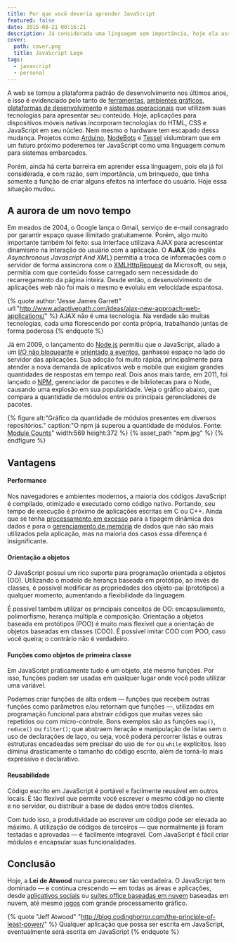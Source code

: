 ```yaml
---
title: Por que você deveria aprender JavaScript
featured: false
date: 2015-08-21 00:16:21
description: Já considerada uma linguagem sem importância, hoje ela assume um papel líder no mercado.
cover:
  path: cover.png
  title: JavaScript Logo
tags:
  - javascript
  - personal
---
```

A web se tornou a plataforma padrão de desenvolvimento nos últimos anos, e isso é evidenciado pelo tanto de [ferramentas](https://www.npmjs.com/), [ambientes gráficos](http://www.i-programmer.info/news/167-javascript/5418-javascript-to-be-the-default-langauge-for-gnome.html), [plataformas de desenvolvimento](http://electron.atom.io/) e [sistemas operacionais](http://www.chromium.org/chromium-os) que utilizam suas tecnologias para apresentar seu conteúdo. Hoje, aplicações para dispositivos móveis nativas incorporam tecnologias do HTML, CSS e JavaScript em seu núcleo. Nem mesmo o hardware tem escapado dessa mudança. Projetos como [Arduino](https://lostechies.com/derickbailey/2013/07/30/let-me-teach-you-arduino-with-javascript/), [NodeBots](http://nodebots.io/) e [Tessel](https://tessel.io/) vislumbram que em um futuro próximo poderemos ter JavaScript como uma linguagem comum para sistemas embarcados.

Porém, ainda há certa barreira em aprender essa linguagem, pois ela já foi considerada, e com razão, sem importância, um brinquedo, que tinha somente a função de criar alguns efeitos na interface do usuário. Hoje essa situação mudou.

## A aurora de um novo tempo

Em meados de 2004, o Google lança o Gmail, serviço de e-mail consagrado por garantir espaço quase ilimitado gratuitamente. Porém, algo muito importante também foi feito: sua interface utilizava AJAX para acrescentar dinamismo na interação do usuário com a aplicação. O **AJAX** (do inglês _Asynchronous Javascript And XML_) permitia a troca de informações com o servidor de forma assíncrona com o [XMLHttpRequest](https://developer.mozilla.org/pt-BR/docs/Web/API/XMLHttpRequest) da Microsoft, ou seja, permitia com que conteúdo fosse carregado sem necessidade do recarregamento da página inteira. Desde então, o desenvolvimento de aplicações web não foi mais o mesmo e evoluiu em velocidade espantosa.

{% quote author:"Jesse James Garrett" url:"http://www.adaptivepath.com/ideas/ajax-new-approach-web-applications/" %}
AJAX não é uma tecnologia. Na verdade são muitas tecnologias, cada uma florescendo por conta própria, trabalhando juntas de forma poderosa
{% endquote %}

Já em 2009, o lançamento do [Node.js](https://nodejs.org/) permitiu que o JavaScript, aliado a um [I/O não bloqueante](https://en.wikipedia.org/wiki/Asynchronous_I/O) e [orientado a eventos](https://en.wikipedia.org/wiki/Event-driven_programming), ganhasse espaço no lado do servidor das aplicações. Sua adoção foi muito rápida, principalmente para atender a nova demanda de aplicativos web e mobile que exigiam grandes quantidades de respostas em tempo real. Dois anos mais tarde, em 2011, foi lançado o [NPM](https://www.npmjs.com/), gerenciador de pacotes e de bibliotecas para o Node, causando uma explosão em sua popularidade. Veja o gráfico abaixo, que compara a quantidade de módulos entre os principais gerenciadores de pacotes.

{% figure alt:"Gráfico da quantidade de módulos presentes em diversos repositórios." caption:"O npm já superou a quantidade de módulos. Fonte: [Module Counts](http://www.modulecounts.com/)" width:569 height:372 %}
{% asset_path "npm.jpg" %}
{% endfigure %}

## Vantagens

#### Performance

Nos navegadores e ambientes modernos, a maioria dos códigos JavaScript é compilado, otimizado e executado como código nativo. Portando, seu tempo de execução é próximo de aplicações escritas em C ou C++. Ainda que se tenha [processamento em excesso](https://en.wikipedia.org/wiki/Overhead_(computing)) para a tipagem dinâmica dos dados e para o [gerenciamento de memória](https://en.wikipedia.org/wiki/Garbage_collection_(computer_science)) de dados que não são mais utilizados pela aplicação, mas na maioria dos casos essa diferença é insignificante.

#### Orientação a objetos

O JavaScript possui um rico suporte para programação orientada a objetos (OO). Utilizando o modelo de herança baseada em protótipo, ao invés de classes, é possível modificar as propriedades dos objeto-pai (protótipos) a qualquer momento, aumentando a flexibilidade da linguagem.

É possível também utilizar os principais conceitos de OO: encapsulamento, polimorfismo, herança múltipla e composição. Orientação a objetos baseada em protótipos (POO) é muito mais flexível que a orientação de objetos baseadas em classes (COO). É possível imitar COO com POO, caso você queira; o contrário não é verdadeiro.

#### Funções como objetos de primeira classe

Em JavaScript praticamente tudo é um objeto, até mesmo funções. Por isso, funções podem ser usadas em qualquer lugar onde você pode utilizar uma variável.

Podemos criar funções de alta ordem — funções que recebem outras funções como parâmetros e/ou retornam que funções —, utilizadas em programação funcional para abstrair códigos que muitas vezes são repetidos ou com micro-controle. Bons exemplos são as funções `map()`, `reduce()` ou `filter()`; que abstraem iteração e manipulação de listas sem o uso de declarações de laço, ou seja, você poderá percorrer listas e outras estruturas encadeadas sem precisar do uso de `for` ou `while` explícitos. Isso diminui drasticamente o tamanho do código escrito, além de torná-lo mais expressivo e declarativo.

#### Reusabilidade

Código escrito em JavaScript é portável e facilmente reusável em outros locais. É tão flexível que permite você escrever o mesmo código no cliente e no servidor, ou distribuir a base de dados entre todos clientes.

Com tudo isso, a produtividade ao escrever um código pode ser elevada ao máximo. A utilização de códigos de terceiros — que normalmente já foram testadas e aprovadas — é facilmente integravel. Com JavaScript é fácil criar módulos e encapsular suas funcionalidades.

## Conclusão

Hoje, a **Lei de Atwood** nunca pareceu ser tão verdadeira. O JavaScript tem dominado — e continua crescendo — em todas as áreas e aplicações, desde [aplicativos sociais](https://developers.facebook.com/docs/javascript) ou [suítes office baseadas em nuvem](https://www.google.com/docs/about/) baseadas em nuvem, até mesmo [jogos](http://phaser.io/) com grande processamento gráfico.

{% quote "Jeff Atwood" "http://blog.codinghorror.com/the-principle-of-least-power/" %}
Qualquer aplicação que possa ser escrita em JavaScript, eventualmente será escrita em JavaScript
{% endquote %}
